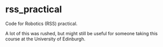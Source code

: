 rss_practical
=============

Code for Robotics (RSS) practical.

A lot of this was rushed, but might still be useful for someone taking this course at the University of Edinburgh.
